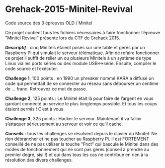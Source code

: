 # Grehack-2015-Minitel-Revival
Code source des 3 épreuves OLD / Minitel

Ce projet contient tous les fichiers nécessaires à faire fonctionner l’épreuve "Minitel Revival" présente lors du CTF de Grehack 2015.

***Descriptif*** : cinq Minitels étaient posés sur une table et gérés par un Raspberry Pi qui simulait le serveur télématique. Afin de refaire fonctionner ce projet il suffit de relier un ou plusieurs Minitels à un système de type Linux via les ports séries ou des module USB<->série. Ensuite,  compiler le code source et l’exécuter. 

**Challenge 1**, 100 points : en 1990 un phreaker nommé KARA a diffusé un code qui permettait de se connecter au réseau sans débourser un centime de ... franc. Retrouvez ce mot de passe.

**Challenge 2**, 125 points : Le Minitel était là pour faire de l’argent en vous gardant connecté au service le plus longtemps possible. Et tous les coups étaient permis ! C’est à vous.

**Challenge 3**, 325 points : Hacker le serveur. Maintenant il va falloir s’attaquer sérieusement au serveur et voir ce qu’il cache.

***Conseils*** : tous les challenges se résolvent depuis le clavier du Minitel. Ne rien débrancher et ne pas toucher au Raspberry Pi. Il est FORTEMENT conseillé de ne pas utiliser la touche "Fnct" qui bascule le Minitel dans des modes de fonctionnement qui ne sont pas gérés (conseil à prendre au premier degré, sisi !) et qui dans tous les cas ne contribue en rien à la résolution des divers challenges.
